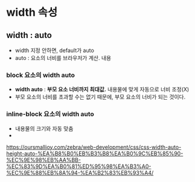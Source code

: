 

# width 속성

## width : auto 
- width 지정 안하면, default가 auto 
- auto : 요소의 너비를 브라우저가 계산. 내용

### block 요소의 width auto 
- **width auto** : **부모 요소 너비까지 최대값.** 내용물에 맞게 자동으로 너비 조정(X)
- 부모 요소의 너비를 초과할 수는 없기 때문에, 부모 요소의 너비가 되는 것이다. 

### inline-block 요소의 width auto
- 내용물의 크기와 자동 맞춤 
- 

https://oursmalljoy.com/zebra/web-development/css/css-width-auto-height-auto-%EA%B8%B0%EB%B3%B8%EA%B0%9C%EB%85%90-%EC%9E%98%EB%AA%BB-%EC%83%9D%EA%B0%81%ED%95%98%EA%B3%A0-%EC%9E%88%EB%8A%94-%EA%B2%83%EB%93%A4/
